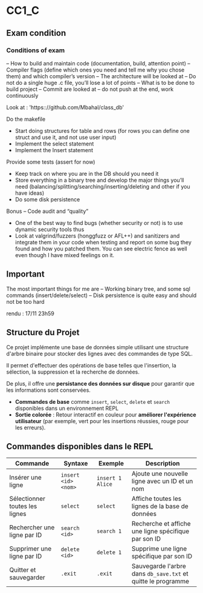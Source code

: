 # CC1_C

## Exam condition

### Conditions of exam
– How to build and maintain code (documentation, build, attention point)
– Compiler flags (define which ones you need and tell me why you
chose them) and which compiler’s version
– The architecture will be looked at – Do not do a single huge .c file,
you’ll lose a lot of points
– What is to be done to build project
– Commit are looked at – do not push at the end, work continuously


Look at : 'https:://github.com/Mbahal/class_db'


Do the makefile
- Start doing structures for table and rows (for rows you can define
one struct and use it, and not use user input)
- Implement the select statement
- Implement the Insert statement


Provide some tests (assert for now)
- Keep track on where you are in the DB should you need it
- Store everything in a binary tree and develop the major things you’ll need (balancing/splitting/searching/inserting/deleting and
other if you have ideas)
- Do some disk persistence


Bonus – Code audit and “quality”

- One of the best way to find bugs (whether security or not) is to
use dynamic security tools thus
- Look at valgrind/fuzzers (honggfuzz or AFL++) and sanitizers and
integrate them in your code when testing and report on some bug they
found and how you patched them. You can see electric fence as well
even though I have mixed feelings on it.

## Important 
The most important things for me are
– Working binary tree, and some sql commands (insert/delete/select)
– Disk persistence is quite easy and should not be too hard

rendu : 17/11 23h59


## Structure du Projet 

Ce projet implémente une base de données simple utilisant une structure d'arbre binaire pour stocker des lignes avec des commandes de type SQL. 

Il permet d'effectuer des opérations de base telles que l'insertion, la sélection, la suppression et la recherche de données. 

De plus, il offre une **persistance des données sur disque**  pour garantir que les informations sont conservées.

 - **Commandes de base** comme `insert`, `select`, `delete` et `search` disponibles dans un environnement REPL
 - **Sortie colorée** : Retour interactif en couleur pour **améliorer l'expérience utilisateur** (par exemple, vert pour les insertions réussies, rouge pour les erreurs).

## Commandes disponibles dans le REPL

| Commande                       | Syntaxe                | Exemple            | Description                                          |
|--------------------------------|-----------------------|--------------------|------------------------------------------------------|
| Insérer une ligne              | `insert <id> <nom>`   | `insert 1 Alice`   | Ajoute une nouvelle ligne avec un ID et un nom      |
| Sélectionner toutes les lignes  | `select`              | `select`           | Affiche toutes les lignes de la base de données     |
| Rechercher une ligne par ID    | `search <id>`         | `search 1`         | Recherche et affiche une ligne spécifique par son ID |
| Supprimer une ligne par ID     | `delete <id>`         | `delete 1`         | Supprime une ligne spécifique par son ID             |
| Quitter et sauvegarder         | `.exit`               | `.exit`            | Sauvegarde l'arbre dans `db_save.txt` et quitte le programme |
